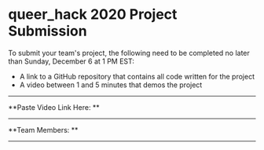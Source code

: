 # queer_hack 2020 Project Submission

To submit your team's project, the following need to be completed no later than Sunday, December 6 at 1 PM EST:
- A link to a GitHub repository that contains all code written for the project
- A video between 1 and 5 minutes that demos the project

---

**Paste Video Link Here: **

---

**Team Members: **

---
